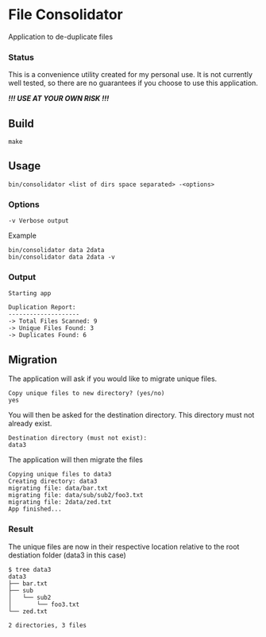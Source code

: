 # File Consolidator
Application to de-duplicate files
### Status
This is a convenience utility created for my personal use. It is not currently well tested, so there are no guarantees if you choose to use this application.

**_!!! USE AT YOUR OWN RISK !!!_**
## Build
```
make
```
## Usage
```
bin/consolidator <list of dirs space separated> -<options>
```
### Options
```
-v Verbose output
```
Example
```
bin/consolidator data 2data
bin/consolidator data 2data -v
```

### Output
```
Starting app

Duplication Report:
--------------------
-> Total Files Scanned: 9
-> Unique Files Found: 3
-> Duplicates Found: 6
```
## Migration
The application will ask if you would like to migrate unique files.
```
Copy unique files to new directory? (yes/no)
yes
```
You will then be asked for the destination directory. This directory must not already exist.
```
Destination directory (must not exist):
data3
```
The application will then migrate the files
```
Copying unique files to data3
Creating directory: data3
migrating file: data/bar.txt
migrating file: data/sub/sub2/foo3.txt
migrating file: 2data/zed.txt
App finished...
```

### Result
The unique files are now in their respective location relative to the root destiation folder (data3 in this case)
```
$ tree data3
data3
├── bar.txt
├── sub
│   └── sub2
│       └── foo3.txt
└── zed.txt

2 directories, 3 files
```
